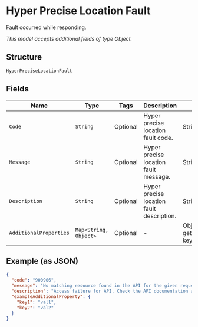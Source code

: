 
# Hyper Precise Location Fault

Fault occurred while responding.

*This model accepts additional fields of type Object.*

## Structure

`HyperPreciseLocationFault`

## Fields

| Name | Type | Tags | Description | Getter | Setter |
|  --- | --- | --- | --- | --- | --- |
| `Code` | `String` | Optional | Hyper precise location fault code. | String getCode() | setCode(String code) |
| `Message` | `String` | Optional | Hyper precise location fault message. | String getMessage() | setMessage(String message) |
| `Description` | `String` | Optional | Hyper precise location fault description. | String getDescription() | setDescription(String description) |
| `AdditionalProperties` | `Map<String, Object>` | Optional | - | Object getAdditionalProperty(String key) | additionalProperty(String key, Object value) |

## Example (as JSON)

```json
{
  "code": "900906",
  "message": "No matching resource found in the API for the given request",
  "description": "Access failure for API. Check the API documentation and add a proper REST resource path to the invocation URL.",
  "exampleAdditionalProperty": {
    "key1": "val1",
    "key2": "val2"
  }
}
```

